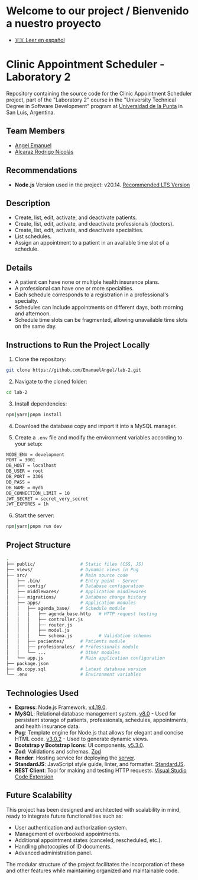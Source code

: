 # Welcome to our project / Bienvenido a nuestro proyecto

- [🇪🇸 Leer en español](README_es.md)

# Clinic Appointment Scheduler - Laboratory 2

Repository containing the source code for the Clinic Appointment Scheduler project, part of the "Laboratory 2" course in the "University Technical Degree in Software Development" program at [Universidad de la Punta](https://www.ulp.edu.ar/) in San Luis, Argentina.

## Team Members

- [Angel Emanuel](https://github.com/EmanuelAngel)
- [Alcaraz Rodrigo Nicolás](https://github.com/RodrigoNAlcaraz)

## Recommendations

- **Node.js** Version used in the project: v20.14. [Recommended LTS Version](https://nodejs.org/en/download/prebuilt-installer)

## Description

- Create, list, edit, activate, and deactivate patients.
- Create, list, edit, activate, and deactivate professionals (doctors).
- Create, list, edit, activate, and deactivate specialties.
- List schedules.
- Assign an appointment to a patient in an available time slot of a schedule.

## Details

- A patient can have none or multiple health insurance plans.
- A professional can have one or more specialties.
- Each schedule corresponds to a registration in a professional's specialty.
- Schedules can include appointments on different days, both morning and afternoon.
- Schedule time slots can be fragmented, allowing unavailable time slots on the same day.

## Instructions to Run the Project Locally

1. Clone the repository:

```bash
git clone https://github.com/EmanuelAngel/lab-2.git
```

2. Navigate to the cloned folder:

```bash
cd lab-2
```

3. Install dependencies:

```bash
npm|yarn|pnpm install
```

4. Download the database copy and import it into a MySQL manager.

5. Create a `.env` file and modify the environment variables according to your setup:

```bash
NODE_ENV = development
PORT = 3001
DB_HOST = localhost
DB_USER = root
DB_PORT = 3306
DB_PASS =
DB_NAME = mydb
DB_CONNECTION_LIMIT = 10
JWT_SECRET = secret_very_secret
JWT_EXPIRES = 1h
```

6. Start the server:

```bash
npm|yarn|pnpm run dev
```

## Project Structure

```bash
.
├── public/                 # Static files (CSS, JS)
├── views/                  # Dynamic views in Pug
├── src/                    # Main source code
│   ├── .bin/               # Entry point - Server
│   ├── config/             # Database configuration
│   ├── middlewares/        # Application middlewares
│   ├── migrations/         # Database change history
│   ├── apps/               # Application modules
│   │   ├── agenda_base/    # Schedule module
│   │   │   ├── agenda_base.http   # HTTP request testing
│   │   │   ├── controller.js
│   │   │   ├── router.js
│   │   │   ├── model.js
│   │   │   └── schema.js          # Validation schemas
│   │   ├── pacientes/      # Patients module
│   │   ├── profesionales/  # Professionals module
│   │   └── ...             # Other modules
│   └── app.js              # Main application configuration
├── package.json
├── db.copy.sql             # Latest database version
└── .env                    # Environment variables
```

## Technologies Used

- **Express**: Node.js Framework. [v4.19.0](https://expressjs.com/).
- **MySQL**: Relational database management system. [v8.0](https://www.mysql.com/) - Used for persistent storage of patients, professionals, schedules, appointments, and health insurance data.
- **Pug**: Template engine for Node.js that allows for elegant and concise HTML code. [v3.0.2](https://pugjs.org/) - Used to generate dynamic views.
- **Bootstrap y Bootstrap Icons**: UI components. [v5.3.0](https://getbootstrap.com/).
- **Zod**: Validations and schemas. [Zod](https://zod.dev/)
- **Render**: Hosting service for deploying the [server](https://render.com/).
- **StandardJS**: JavaScript style guide, linter, and formatter. [StandardJS](https://standardjs.com/).
- **REST Client**: Tool for making and testing HTTP requests. [Visual Studio Code Extension](https://marketplace.visualstudio.com/items?itemName=humao.rest-client)

## Future Scalability

This project has been designed and architected with scalability in mind, ready to integrate future functionalities such as:

- User authentication and authorization system.
- Management of overbooked appointments.
- Additional appointment states (canceled, rescheduled, etc.).
- Handling photocopies of ID documents.
- Advanced administration panel.

The modular structure of the project facilitates the incorporation of these and other features while maintaining organized and maintainable code.
